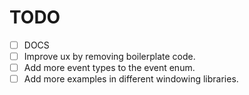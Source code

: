 # TODO
* [ ] DOCS
* [ ] Improve ux by removing boilerplate code.
* [ ] Add more event types to the event enum.
* [ ] Add more examples in different windowing libraries.
